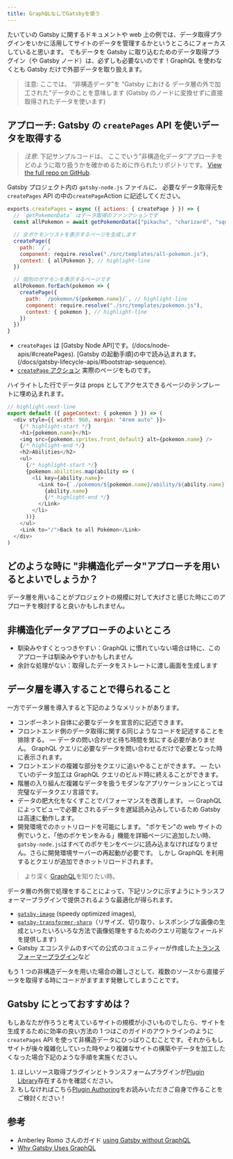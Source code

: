 ```yaml
---
title: GraphQLなしでGatsbyを使う
---
```


たいていの Gatsby に関するドキュメントや web 上の例では、データ取得プラグインをいかに活用してサイトのデータを管理するかというところにフォーカスしていると思います。 でもデータを Gatsby に取り込むためのデータ取得プラグイン（や Gatsby ノード）は、必ずしも必要ないのです！GraphQL を使わなくとも Gatsby だけで外部データを取り扱えます。

> 注意: ここでは、 “非構造データ”を “Gatsby における データ層の外で加工された”データのことを意味します (Gatsby のノードに変換せずに直接取得されたデータを使います)

## アプローチ: Gatsby の `createPages` API を使いデータを取得する

> _注意_: 下記サンプルコードは、 ここでいう”非構造化データ”アプローチをどのように取り扱うかを確かめるために作られたリポジトリです。 [View the full repo on GitHub](https://github.com/jlengstorf/gatsby-with-unstructured-data).

Gatsby プロジェクト内の `gatsby-node.js` ファイルに、 必要なデータ取得元を `createPages` API の中の`createPage`Action に記述してください。

```javascript:title=gatsby-node.js
exports.createPages = async ({ actions: { createPage } }) => {
  // `getPokemonData` はデータ取得のファンクションです
  const allPokemon = await getPokemonData(["pikachu", "charizard", "squirtle"])

  // 全ポケモンリストを表示するページを生成します
  createPage({
    path: `/`,
    component: require.resolve("./src/templates/all-pokemon.js"),
    context: { allPokemon }, // highlight-line
  })

  // 個別のポケモンを表示するページです
  allPokemon.forEach(pokemon => {
    createPage({
      path: `/pokemon/${pokemon.name}/`, // highlight-line
      component: require.resolve("./src/templates/pokemon.js"),
      context: { pokemon }, // highlight-line
    })
  })
}
```

- `createPages` は [Gatsby Node API]です。(/docs/node-apis/#createPages). [Gatsby の起動手順]の中で読み込まれます。(/docs/gatsby-lifecycle-apis/#bootstrap-sequence).
- [`createPage` アクション](/docs/actions/#createPage) 実際のページをものです。

ハイライトした行でデータは props としてアクセスできるページのテンプレートに埋め込まれます。

```jsx:title=/src/templates/pokemon.js
// highlight-next-line
export default ({ pageContext: { pokemon } }) => (
  <div style={{ width: 960, margin: "4rem auto" }}>
    {/* highlight-start */}
    <h1>{pokemon.name}</h1>
    <img src={pokemon.sprites.front_default} alt={pokemon.name} />
    {/* highlight-end */}
    <h2>Abilities</h2>
    <ul>
      {/* highlight-start */}
      {pokemon.abilities.map(ability => (
        <li key={ability.name}>
          <Link to={`./pokemon/${pokemon.name}/ability/${ability.name}`}>
            {ability.name}
            {/* highlight-end */}
          </Link>
        </li>
      ))}
    </ul>
    <Link to="/">Back to all Pokémon</Link>
  </div>
)
```

## どのような時に "非構造化データ"アプローチを用いるとよいでしょうか？

データ層を用いることがプロジェクトの規模に対して大げさと感じた時にこのアプローチを検討すると良いかもしれません。

## 非構造化データアプローチのよいところ

- 馴染みやすくとっつきやすい：GraphQL に慣れていない場合は特に、このアプローチは馴染みやすいかもしれません
- 余計な処理がない：取得したデータをストレートに渡し画面を生成します

## データ層を導入することで得られること

一方でデータ層を導入すると下記のようなメリットがあります。

- コンポーネント自体に必要なデータを宣言的に記述できます。
- フロントエンド側のデータ取得に関する同じようなコードを記述することを排除する。 — データの問い合わせと待ち時間を気にする必要がありません。 GraphQL クエリに必要なデータを問い合わせるだけで必要となった時に表示されます。
- フロントエンドの複雑な部分をクエリに追いやることができます。 — たいていのデータ加工は GraphQL クエリのビルド時に終えることができます。
- 階層の入り組んだ複雑なデータを扱うモダンなアプリケーションにとっては完璧なデータクエリ言語です。
- データの肥大化をなくすことでパフォーマンスを改善します。 — GraphQL によってビューで必要とされるデータを遅延読み込みしているため Gatsby は高速に動作します。
- 開発環境でのホットリロードを可能にします。 "ポケモン"の web サイトの例でいうと、「他のポケモンをみる」機能を詳細ページに追加したい時、`gatsby-node.js`はすべてのポケモンをページに読み込まなければなりません。さらに開発環境サーバーの再起動が必要です。 しかし GraphQL を利用するとクエリが追加できホットリロードされます。

> より深く [GraphQL](/docs/querying-with-graphql/)を知りたい時。

データ層の外側で処理をすることによって、下記リンクに示すようにトランスフォーマープラグインで提供されるような最適化が得られます。

- [`gatsby-image`](https://github.com/gatsbyjs/gatsby/tree/master/packages/gatsby-image) (speedy optimized images),
- [`gatsby-transformer-sharp`](https://github.com/gatsbyjs/gatsby/tree/master/packages/gatsby-transformer-sharp)（リサイズ、切り取り、レスポンシブな画像の生成といったいろいろな方法で画像処理をするためのクエリ可能なフィールドを提供します）
- Gatsby エコシステムのすべての公式のコミュニティーが作成した[トランスフォーマープラグイン](/plugins/?=transformer)など

もう 1 つの非構造データを用いた場合の難しさとして、複数のソースから直接データを取得する時にコードがますます発散してしまうことです。

## Gatsby にとっておすすめは？

もしあなたが作ろうと考えているサイトの規模が小さいものでしたら、サイトを生成するために効率の良い方法の 1 つはこのガイドのアウトラインのように`createPages` API を使って非構造データにひっぱりこむことです。それからもしサイトが後々複雑化していった時やより複雑なサイトの構築やデータを加工したくなった場合下記のような手順を実施ください。

1.  ほしいソース取得プラグインとトランスフォームプラグインが[Plugin Library](/plugins/)存在するかを確認ください。
2.  もしなければこちら[Plugin Authoring](/docs/creating-plugins/)をお読みいただきご自身で作ることをご検討ください！

## 参考

- Amberley Romo さんのガイド [using Gatsby without GraphQL](/blog/2018-10-25-using-gatsby-without-graphql/)
- [Why Gatsby Uses GraphQL](/docs/why-gatsby-uses-graphql/)
